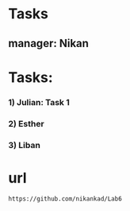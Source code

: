 # Tasks

## manager: Nikan
# Tasks:
### 1) Julian: Task 1
### 2) Esther
### 3) Liban 


# url 
`https://github.com/nikankad/Lab6`